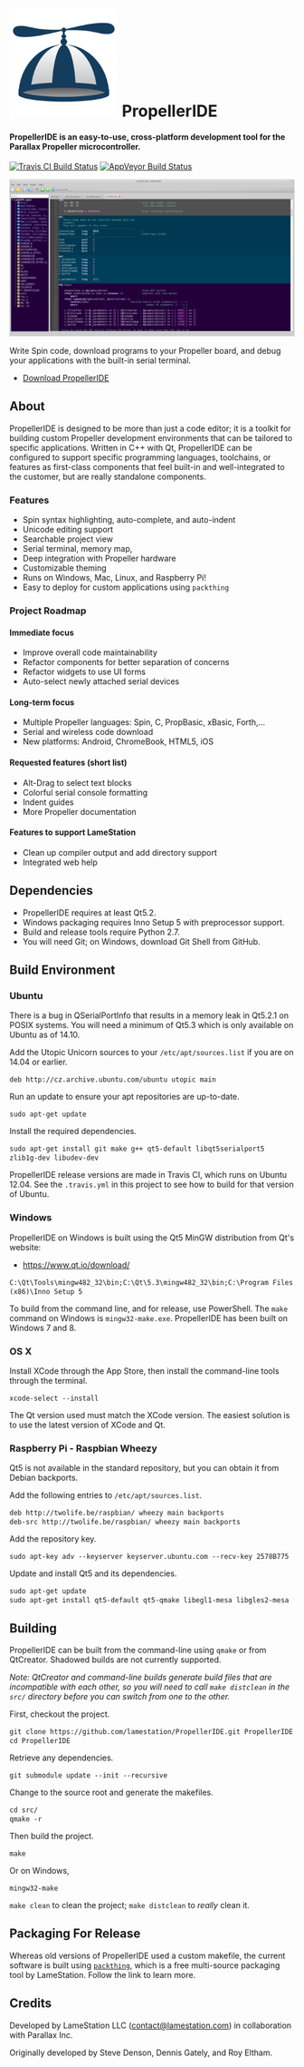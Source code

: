 # <img src="icons/icon-new.png" height="192" width="192" > PropellerIDE
#### PropellerIDE is an easy-to-use, cross-platform development tool for the Parallax Propeller microcontroller.

[![Travis CI Build Status](https://travis-ci.org/parallaxinc/PropellerIDE.svg?branch=master)](https://travis-ci.org/parallaxinc/PropellerIDE) [![AppVeyor Build Status](https://ci.appveyor.com/api/projects/status/2gj0hjoqjau9is4b?svg=true)](https://ci.appveyor.com/project/bweir/propelleride)



![](screenshots/ide.png)

Write Spin code, download programs to your Propeller board, and debug your applications with the built-in serial terminal.

- [Download PropellerIDE](http://www.lamestation.com/propelleride)

## About

PropellerIDE is designed to be more than just a code editor; it is a toolkit for building custom Propeller development environments that can be tailored to specific applications. Written in C++ with Qt, PropellerIDE can be configured to support specific programming languages, toolchains, or features as first-class components that feel built-in and well-integrated to the customer, but are really standalone components.

### Features

- Spin syntax highlighting, auto-complete, and auto-indent
- Unicode editing support
- Searchable project view
- Serial terminal, memory map,
- Deep integration with Propeller hardware
- Customizable theming
- Runs on Windows, Mac, Linux, and Raspberry Pi!
- Easy to deploy for custom applications using `packthing`

### Project Roadmap

#### Immediate focus

* Improve overall code maintainability
* Refactor components for better separation of concerns
* Refactor widgets to use UI forms
* Auto-select newly attached serial devices

#### Long-term focus

* Multiple Propeller languages: Spin, C, PropBasic, xBasic, Forth,...
* Serial and wireless code download
* New platforms: Android, ChromeBook, HTML5, iOS
 
#### Requested features (short list)

* Alt-Drag to select text blocks
* Colorful serial console formatting
* Indent guides
* More Propeller documentation

#### Features to support LameStation

* Clean up compiler output and add directory support
* Integrated web help

## Dependencies

* PropellerIDE requires at least Qt5.2.
* Windows packaging requires Inno Setup 5 with preprocessor support. 
* Build and release tools require Python 2.7.
* You will need Git; on Windows, download Git Shell from GitHub.

## Build Environment

### Ubuntu

There is a bug in QSerialPortInfo that results in a memory leak in Qt5.2.1 on POSIX
systems. You will need a minimum of Qt5.3 which is only available on Ubuntu as of
14.10.

Add the Utopic Unicorn sources to your `/etc/apt/sources.list` if you are on 14.04
or earlier.

```
deb http://cz.archive.ubuntu.com/ubuntu utopic main 
```

Run an update to ensure your apt repositories are up-to-date.

```
sudo apt-get update
```

Install the required dependencies.

```
sudo apt-get install git make g++ qt5-default libqt5serialport5 zlib1g-dev libudev-dev
```

PropellerIDE release versions are made in Travis CI, which runs on Ubuntu 12.04. See the `.travis.yml` in this project to see how to build for that version of Ubuntu.

### Windows

PropellerIDE on Windows is built using the Qt5 MinGW distribution from Qt's website:

* https://www.qt.io/download/

```
C:\Qt\Tools\mingw482_32\bin;C:\Qt\5.3\mingw482_32\bin;C:\Program Files (x86)\Inno Setup 5
```

To build from the command line, and for release, use PowerShell. The `make` command on Windows is `mingw32-make.exe`. PropellerIDE has been built on Windows 7 and 8.

### OS X

Install XCode through the App Store, then install the command-line tools through the terminal.

```
xcode-select --install
```

The Qt version used must match the XCode version. The easiest solution is to use the latest version of XCode and Qt.

### Raspberry Pi - Raspbian Wheezy

Qt5 is not available in the standard repository, but you can obtain it from Debian backports.

Add the following entries to `/etc/apt/sources.list`.

```
deb http://twolife.be/raspbian/ wheezy main backports
deb-src http://twolife.be/raspbian/ wheezy main backports
```

Add the repository key.

```
sudo apt-key adv --keyserver keyserver.ubuntu.com --recv-key 2578B775
```

Update and install Qt5 and its dependencies.

```
sudo apt-get update
sudo apt-get install qt5-default qt5-qmake libegl1-mesa libgles2-mesa
```

## Building

PropellerIDE can be built from the command-line using `qmake` or from QtCreator. Shadowed builds are not currently supported.

*Note: QtCreator and command-line builds generate build files that are incompatible with each other, so you will need to call `make distclean` in the `src/` directory before you can switch from one to the other.*

First, checkout the project.

```
git clone https://github.com/lamestation/PropellerIDE.git PropellerIDE
cd PropellerIDE
```

Retrieve any dependencies.

``` 
git submodule update --init --recursive
```

Change to the source root and generate the makefiles.

```
cd src/
qmake -r
```

Then build the project.

```
make
```

Or on Windows,

```
mingw32-make
```

`make clean` to clean the project; `make distclean` to *really* clean it.

## Packaging For Release

Whereas old versions of PropellerIDE used a custom makefile, the current software is built using [`packthing`](https://github.com/lamestation/packthing), which is a free multi-source packaging tool by LameStation. Follow the link to learn more.

## Credits

Developed by LameStation LLC (contact@lamestation.com) in collaboration with Parallax Inc.

Originally developed by Steve Denson, Dennis Gately, and Roy Eltham.
